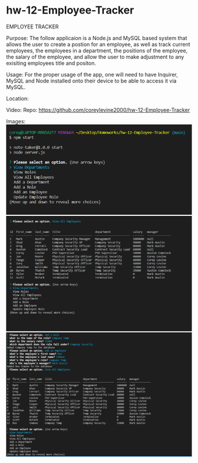 # hw-12-Employee-Tracker
EMPLOYEE TRACKER

Purpose:
The follow applicaion is a Node.js and MySQL based system that allows the user to create a postion for an employee, as well as track current employees, the employees in a department, the positions of the employee, the salary of the employee, and allow the user to make adjustment to any exisiting employees title and positon.

Usage:
For the proper usage of the app, one will need to have Inquirer, MySQL and Node installed onto their device to be able to access it via MySQL.

Location:

Video:
Repo: https://github.com/coreylevine2000/hw-12-Employee-Tracker

Images:
![plot](./Assests/Intro.PNG)
![plot](./Assests/Employees.PNG)
![plot](./Assests/Add%20role%20and%20employee.PNG)